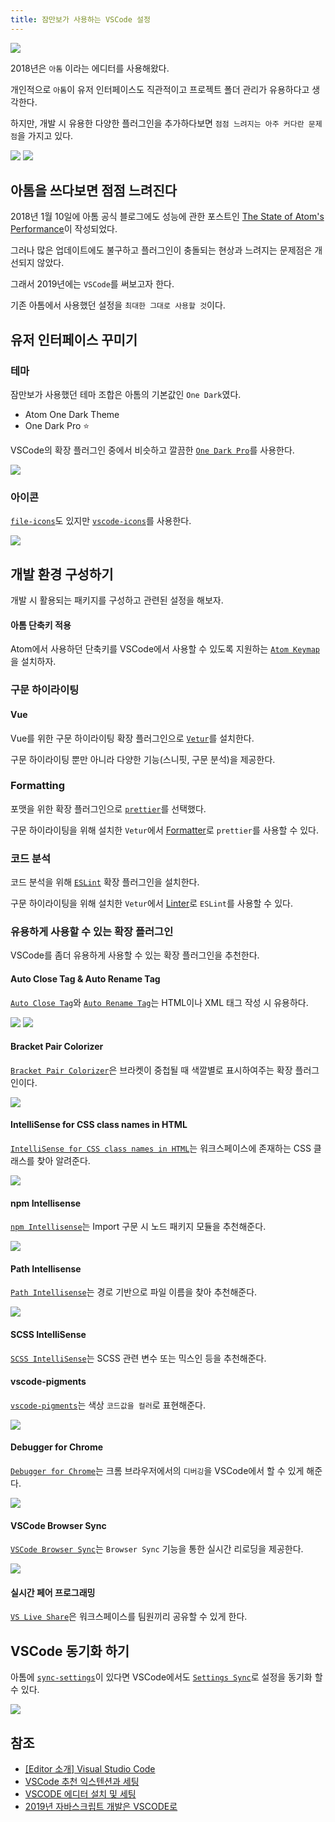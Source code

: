 ```yaml
---
title: 잠만보가 사용하는 VSCode 설정
---
```


![](https://res.cloudinary.com/practicaldev/image/fetch/s--gJFmhmuB--/c_imagga_scale,f_auto,fl_progressive,h_500,q_auto,w_1000/https://john-dugan.com/wp-content/uploads/2015/11/vs-code-logo.png)

2018년은 `아톰` 이라는 에디터를 사용해왔다.

개인적으로 `아톰`이 유저 인터페이스도 직관적이고 프로젝트 폴더 관리가 유용하다고 생각한다.

하지만, 개발 시 유용한 다양한 플러그인을 추가하다보면 `점점 느려지는 아주 커다란 문제점`을 가지고 있다.

![](http://file3.instiz.net/data/file3/2018/02/18/f/d/e/fde303bd0daaa5179ed12b3dc8e78ae1.jpg)
![](http://file3.instiz.net/data/file3/2018/02/18/a/c/0/ac074da6aad5516c56381431fd6950de.jpg)

## 아톰을 쓰다보면 점점 느려진다

2018년 1월 10일에 아톰 공식 블로그에도 성능에 관한 포스트인 [The State of Atom's Performance](https://blog.atom.io/2018/01/10/the-state-of-atoms-performance.html)이 작성되었다.

그러나 많은 업데이트에도 불구하고 플러그인이 충돌되는 현상과 느려지는 문제점은 개선되지 않았다.

그래서 2019년에는 `VSCode`를 써보고자 한다.

기존 아톰에서 사용했던 설정을 `최대한 그대로 사용할 것`이다.

## 유저 인터페이스 꾸미기

### 테마

잠만보가 사용했던 테마 조합은 아톰의 기본값인 `One Dark`였다.

-   Atom One Dark Theme
-   One Dark Pro ⭐

VSCode의 확장 플러그인 중에서 비슷하고 깔끔한 [`One Dark Pro`](https://marketplace.visualstudio.com/items?itemName=zhuangtongfa.Material-theme)를 사용한다.

![](https://ws2.sinaimg.cn/large/006tNbRwgy1fvwkrv2rorj31kw16odhw.jpg)

### 아이콘

[`file-icons`](https://marketplace.visualstudio.com/items?itemName=file-icons.file-icons)도 있지만 [`vscode-icons`](https://marketplace.visualstudio.com/items?itemName=robertohuertasm.vscode-icons)를 사용한다.

![](https://raw.githubusercontent.com/vscode-icons/vscode-icons/master/images/screenshot.gif)

## 개발 환경 구성하기

개발 시 활용되는 패키지를 구성하고 관련된 설정을 해보자.

#### 아톰 단축키 적용

Atom에서 사용하던 단축키를 VSCode에서 사용할 수 있도록 지원하는 [`Atom Keymap`](https://marketplace.visualstudio.com/items?itemName=ms-vscode.atom-keybindings)을 설치하자.

### 구문 하이라이팅

#### Vue

Vue를 위한 구문 하이라이팅 확장 플러그인으로 [`Vetur`](https://marketplace.visualstudio.com/items?itemName=octref.vetur)를 설치한다.

구문 하이라이팅 뿐만 아니라 다양한 기능(스니핏, 구문 분석)을 제공한다.

### Formatting

포맷을 위한 확장 플러그인으로 [`prettier`](https://marketplace.visualstudio.com/items?itemName=esbenp.prettier-vscode)를 선택했다.

구문 하이라이팅을 위해 설치한 `Vetur`에서 [Formatter](https://vuejs.github.io/vetur/formatting.html#formatters)로 `prettier`를 사용할 수 있다.

### 코드 분석

코드 분석을 위해 [`ESLint`](https://marketplace.visualstudio.com/items?itemName=dbaeumer.vscode-eslint) 확장 플러그인을 설치한다.

구문 하이라이팅을 위해 설치한 `Vetur`에서 [Linter](https://vuejs.github.io/vetur/linting-error.html#linting)로 `ESLint`를 사용할 수 있다.

### 유용하게 사용할 수 있는 확장 플러그인

VSCode를 좀더 유용하게 사용할 수 있는 확장 플러그인을 추천한다.

#### Auto Close Tag & Auto Rename Tag

[`Auto Close Tag`](https://marketplace.visualstudio.com/items?itemName=formulahendry.auto-close-tag)와 [`Auto Rename Tag`](https://marketplace.visualstudio.com/items?itemName=formulahendry.auto-rename-tag)는 HTML이나 XML 태그 작성 시 유용하다.

![](https://github.com/formulahendry/vscode-auto-close-tag/raw/master/images/usage.gif)
![](https://github.com/formulahendry/vscode-auto-rename-tag/raw/master/images/usage.gif)

#### Bracket Pair Colorizer

[`Bracket Pair Colorizer`](https://marketplace.visualstudio.com/items?itemName=CoenraadS.bracket-pair-colorizer)은 브라켓이 중첩될 때 색깔별로 표시하여주는 확장 플러그인이다.

![](https://github.com/CoenraadS/Bracket-Pair-Colorizer-2/raw/develop/images/example.png)

#### IntelliSense for CSS class names in HTML

[`IntelliSense for CSS class names in HTML`](https://marketplace.visualstudio.com/items?itemName=Zignd.html-css-class-completion)는 워크스페이스에 존재하는 CSS 클래스를 찾아 알려준다.

![](https://i.imgur.com/5crMfTj.gif)

#### npm Intellisense

[`npm Intellisense`](https://marketplace.visualstudio.com/items?itemName=christian-kohler.npm-intellisense)는 Import 구문 시 노드 패키지 모듈을 추천해준다.

![](https://github.com/ChristianKohler/NpmIntellisense/raw/master/images/auto_complete.gif)

#### Path Intellisense

[`Path Intellisense`](https://marketplace.visualstudio.com/items?itemName=christian-kohler.path-intellisense)는 경로 기반으로 파일 이름을 찾아 추천해준다.

![](http://i.giphy.com/iaHeUiDeTUZuo.gif)

#### SCSS IntelliSense

[`SCSS IntelliSense`](https://marketplace.visualstudio.com/items?itemName=mrmlnc.vscode-scss)는 SCSS 관련 변수 또는 믹스인 등을 추천해준다.

#### vscode-pigments

[`vscode-pigments`](https://marketplace.visualstudio.com/items?itemName=jaspernorth.vscode-pigments)는 색상 `코드값을 컬러`로 표현해준다.

![](https://github.com/DeMoorJasper/vscode-pigments/raw/master/preview.jpg)

#### Debugger for Chrome

[`Debugger for Chrome`](https://marketplace.visualstudio.com/items?itemName=msjsdiag.debugger-for-chrome)는 크롬 브라우저에서의 `디버깅`을 VSCode에서 할 수 있게 해준다.

![](https://github.com/Microsoft/vscode-chrome-debug/blob/master/images/demo.gif?raw=true)

#### VSCode Browser Sync

[`VSCode Browser Sync`](https://marketplace.visualstudio.com/items?itemName=jasonlhy.vscode-browser-sync)는 `Browser Sync` 기능을 통한 실시간 리로딩을 제공한다.

![](https://github.com/Jasonlhy/VSCode-Browser-Sync/raw/master/img/no_folder_html_browser.gif)

#### 실시간 페어 프로그래밍

[`VS Live Share`](https://marketplace.visualstudio.com/items?itemName=MS-vsliveshare.vsliveshare)은 워크스페이스를 팀원끼리 공유할 수 있게 한다.

## VSCode 동기화 하기

아톰에 [`sync-settings`](https://atom.io/packages/sync-settings)이 있다면 VSCode에서도 [`Settings Sync`](https://marketplace.visualstudio.com/items?itemName=Shan.code-settings-sync)로 설정을 동기화 할 수 있다.

![](https://media.giphy.com/media/xT9Iglsi3CS9noE8tW/source.gif)

## 참조

-   [\[Editor 소개\] Visual Studio Code](https://huny.ghost.io/2017/11/05/visual-studio-code-sogae/)
-   [VSCode 추천 익스텐션과 세팅](https://www.vobour.com/vscode-%EC%B6%94%EC%B2%9C-%EC%9D%B5%EC%8A%A4%ED%85%90%EC%85%98%EA%B3%BC-%EC%84%B8%ED%8C%85-vscode-recommended-e)
-   [VSCODE 에디터 설치 및 세팅](https://bbol-world.tistory.com/43)
-   [2019년 자바스크립트 개발은 VSCODE로](http://sculove.github.io/blog/2018/11/28/to-vscode-in-2019/)
